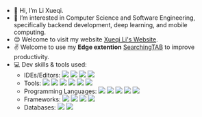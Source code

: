 - 👋 Hi, I’m Li Xueqi.
- 👀 I’m interested in Computer Science and Software Engineering, specifically backend development, deep learning, and mobile computing.
- 😊 Welcome to visit my website [Xueqi Li's Website](https://xueqili02.github.io).
- ✌ Welcome to use my **Edge extention** [SearchingTAB](https://microsoftedge.microsoft.com/addons/detail/searchingtab/hhfjkhkaehbignlgnngiigjdjejagono) to improve productivity.
- 💻 Dev skills & tools used: 
  - IDEs/Editors: ![](https://img.shields.io/badge/-Intellij%20IDEA-333333?style=flat&logo=intellijidea) ![](https://img.shields.io/badge/-VS%20Code-333333?style=flat&logo=vscode) ![](https://img.shields.io/badge/-Clion-333333?style=flat&logo=clion) ![](https://img.shields.io/badge/-PyCharm-333333?style=flat&logo=pycharm)
  - Tools: ![](https://img.shields.io/badge/-Git-333333?style=flat&logo=git)  ![](https://img.shields.io/badge/-Postman-333333?style=flat&logo=postman) ![](https://img.shields.io/badge/-Docker-333333?style=flat&logo=docker) ![](https://img.shields.io/badge/-LaTeX-333333?style=flat&logo=latex) ![](https://img.shields.io/badge/-Elasticsearch-333333?style=flat&logo=elasticsearch) ![](https://img.shields.io/badge/-Kibana-333333?style=flat&logo=kibana)
  - Programming Languages: ![](https://img.shields.io/badge/-Java-333333?style=flat&logo=java) ![](https://img.shields.io/badge/-C%2B%2B-333333?style=flat&logo=c%2B%2B) ![](https://img.shields.io/badge/-Python-333333?style=flat&logo=python)  ![](https://img.shields.io/badge/-SQL-333333?style=flat&logo=SQL) ![](https://img.shields.io/badge/-JavaScript-333333?style=flat&logo=javascript) 
  - Frameworks: ![](https://img.shields.io/badge/-PyTorch-333333?style=flat&logo=pytorch) ![](https://img.shields.io/badge/-Spring%20Boot-333333?style=flat&logo=springboot) ![](https://img.shields.io/badge/-Django-333333?style=flat&logo=django) ![](https://img.shields.io/badge/-MyBatis-333333?style=flat&logo=mybatis)
  - Databases: ![](https://img.shields.io/badge/-MySQL-333333?style=flat&logo=mysql) ![](https://img.shields.io/badge/-Redis-333333?style=flat&logo=redis)

<!-- [![我的 GitHub 数据](https://github-readme-stats.vercel.app/api?username=xueqili02&count_private=true&theme=algolia&show_icons=true)]() -->

<!---
xueqili02/xueqili02 is a ✨ special ✨ repository because its `README.md` (this file) appears on your GitHub profile.
You can click the Preview link to take a look at your changes.
--->
